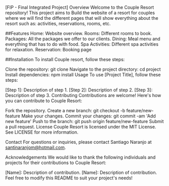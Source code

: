 [FIP - Final Integrated Project]
Overview
Welcome to the Couple Resort repository! This project aims to Build the website of a resort for couples where we will find the different pages that will show everything about the resort such as: activities, reservations, rooms, etc.

##Features
Home: Website overview.
Rooms: Different rooms to book.
Packages: All the packages we offer to our clients.
Dining: Meal menu and everything that has to do with food.
Spa Activities: Different spa activities for relaxation.
Reservation: Booking page

##Installation
To install Couple resort, follow these steps:

Clone the repository: git clone 
Navigate to the project directory: cd project
Install dependencies: npm install
Usage
To use [Project Title], follow these steps:

[Step 1]: Description of step 1.
[Step 2]: Description of step 2.
[Step 3]: Description of step 3.
Contributing
Contributions are welcome! Here's how you can contribute to Couple Resort:

Fork the repository.
Create a new branch: git checkout -b feature/new-feature
Make your changes.
Commit your changes: git commit -am 'Add new feature'
Push to the branch: git push origin feature/new-feature
Submit a pull request.
License
Couple Resort is licensed under the MIT License. See LICENSE for more information.

Contact
For questions or inquiries, please contact Santiago Naranjo at santinaranjom@hotmail.com.

Acknowledgements
We would like to thank the following individuals and projects for their contributions to Couple Resort:

[Name]: Description of contribution.
[Name]: Description of contribution.
Feel free to modify this README to suit your project's needs!
